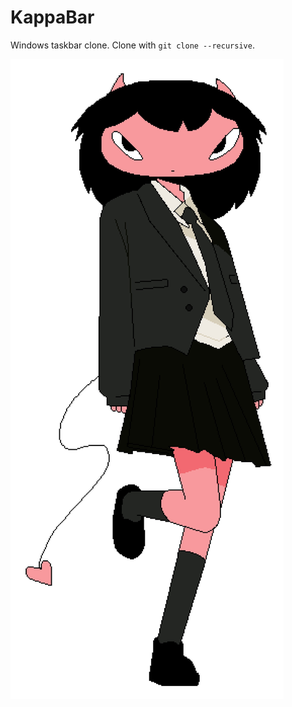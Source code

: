 # KappaBar

Windows taskbar clone. Clone with `git clone --recursive`.

[![Kappa by ChewChewer](./kappa.jpg)](//twitter.com/ChewChewer)